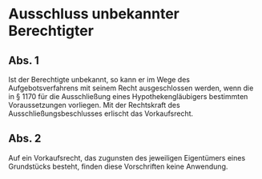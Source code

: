 # Ausschluss unbekannter Berechtigter



## Abs. 1

 Ist der Berechtigte unbekannt, so kann er im Wege des Aufgebotsverfahrens mit seinem Recht ausgeschlossen werden, wenn die in § 1170 für die Ausschließung eines Hypothekengläubigers bestimmten Voraussetzungen vorliegen. Mit der Rechtskraft des Ausschließungsbeschlusses erlischt das Vorkaufsrecht.

## Abs. 2

 Auf ein Vorkaufsrecht, das zugunsten des jeweiligen Eigentümers eines Grundstücks besteht, finden diese Vorschriften keine Anwendung. 

